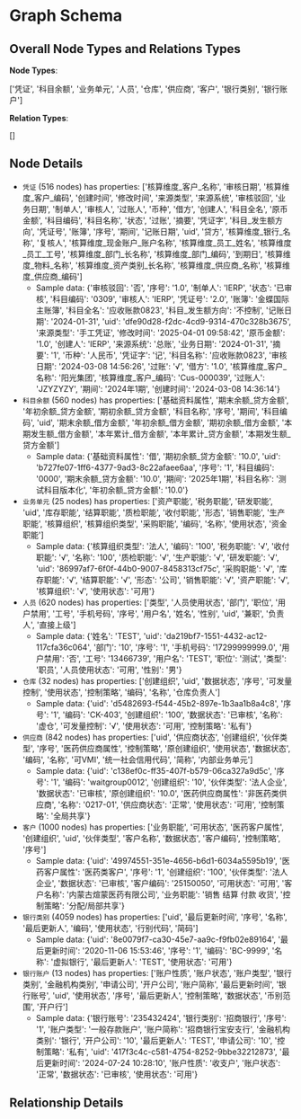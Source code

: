 # Graph Schema
## Overall Node Types and Relations Types
**Node Types**:

['凭证', '科目余额', '业务单元', '人员', '仓库', '供应商', '客户', '银行类别', '银行账户']

**Relation Types**:

[]

## Node Details
- `凭证` (516 nodes) has properties: ['核算维度_客户_名称', '审核日期', '核算维度_客户_编码', '创建时间', '修改时间', '来源类型', '来源系统', '审核驳回', '业务日期', '制单人', '审核人', '过账人', '币种', '借方', '创建人', '科目全名', '原币金额', '科目编码', '科目名称', '状态', '过账', '摘要', '凭证字', '科目_发生额方向', '凭证号', '账簿', '序号', '期间', '记账日期', 'uid', '贷方', '核算维度_银行_名称', '复核人', '核算维度_现金账户_账户名称', '核算维度_员工_姓名', '核算维度_员工_工号', '核算维度_部门_长名称', '核算维度_部门_编码', '到期日', '核算维度_物料_名称', '核算维度_资产类别_长名称', '核算维度_供应商_名称', '核算维度_供应商_编码']
  - Sample data: {'审核驳回': '否', '序号': '1.0', '制单人': 'IERP', '状态': '已审核', '科目编码': '0309', '审核人': 'IERP', '凭证号': '2.0', '账簿': '金蝶国际主账簿', '科目全名': '应收账款0823', '科目_发生额方向': '不控制', '记账日期': '2024-01-31', 'uid': 'dfe90d28-f2dc-4cd9-9314-470c328b3675', '来源类型': '手工凭证', '修改时间': '2025-04-01 09:58:42', '原币金额': '1.0', '创建人': 'IERP', '来源系统': '总账', '业务日期': '2024-01-31', '摘要': '1', '币种': '人民币', '凭证字': '记', '科目名称': '应收账款0823', '审核日期': '2024-03-08 14:56:26', '过账': '√', '借方': '1.0', '核算维度_客户_名称': '阳光集团', '核算维度_客户_编码': 'Cus-000039', '过账人': 'JZYZYZY', '期间': '2024年1期', '创建时间': '2024-03-08 14:36:14'}
- `科目余额` (560 nodes) has properties: ['基础资料属性', '期末余额_贷方金额', '年初余额_贷方金额', '期初余额_贷方金额', '科目名称', '序号', '期间', '科目编码', 'uid', '期末余额_借方金额', '年初余额_借方金额', '期初余额_借方金额', '本期发生额_借方金额', '本年累计_借方金额', '本年累计_贷方金额', '本期发生额_贷方金额']
  - Sample data: {'基础资料属性': '借', '期初余额_贷方金额': '10.0', 'uid': 'b727fe07-1ff6-4377-9ad3-8c22afaee6aa', '序号': '1', '科目编码': '0000', '期末余额_贷方金额': '10.0', '期间': '2025年1期', '科目名称': '测试科目版本化', '年初余额_贷方金额': '10.0'}
- `业务单元` (25 nodes) has properties: ['资产职能', '税务职能', '研发职能', 'uid', '库存职能', '结算职能', '质检职能', '收付职能', '形态', '销售职能', '生产职能', '核算组织', '核算组织类型', '采购职能', '编码', '名称', '使用状态', '资金职能']
  - Sample data: {'核算组织类型': '法人', '编码': '100', '税务职能': '√', '收付职能': '√', '名称': '100', '质检职能': '√', '生产职能': '√', '研发职能': '√', 'uid': '86997af7-6f0f-44b0-9007-8458313cf75c', '采购职能': '√', '库存职能': '√', '结算职能': '√', '形态': '公司', '销售职能': '√', '资产职能': '√', '核算组织': '√', '使用状态': '可用'}
- `人员` (620 nodes) has properties: ['类型', '人员使用状态', '部门', '职位', '用户禁用', '工号', '手机号码', '序号', '用户名', '姓名', '性别', 'uid', '兼职', '负责人', '直接上级']
  - Sample data: {'姓名': 'TEST', 'uid': 'da219bf7-1551-4432-ac12-117cfa36c064', '部门': '10', '序号': '1', '手机号码': '17299999999.0', '用户禁用': '否', '工号': '13466739', '用户名': 'TEST', '职位': '测试', '类型': '职员', '人员使用状态': '可用', '性别': '男'}
- `仓库` (32 nodes) has properties: ['创建组织', 'uid', '数据状态', '序号', '可发量控制', '使用状态', '控制策略', '编码', '名称', '仓库负责人']
  - Sample data: {'uid': 'd5482693-f544-45b2-897e-1b3aa1b8a4c8', '序号': '1', '编码': 'CK-403', '创建组织': '100', '数据状态': '已审核', '名称': '虚仓', '可发量控制': '√', '使用状态': '可用', '控制策略': '私有'}
- `供应商` (842 nodes) has properties: ['uid', '供应商状态', '创建组织', '伙伴类型', '序号', '医药供应商属性', '控制策略', '原创建组织', '使用状态', '数据状态', '编码', '名称', '可VMI', '统一社会信用代码', '简称', '内部业务单元']
  - Sample data: {'uid': 'c138ef0c-ff35-407f-b579-06ca327a9d5c', '序号': '1', '编码': 'waitgroup0012', '创建组织': '10', '伙伴类型': '法人企业', '数据状态': '已审核', '原创建组织': '10.0', '医药供应商属性': '非医药类供应商', '名称': '0217-01', '供应商状态': '正常', '使用状态': '可用', '控制策略': '全局共享'}
- `客户` (1000 nodes) has properties: ['业务职能', '可用状态', '医药客户属性', '创建组织', 'uid', '伙伴类型', '客户名称', '数据状态', '客户编码', '控制策略', '序号']
  - Sample data: {'uid': '49974551-351e-4656-b6d1-6034a5595b19', '医药客户属性': '医药类客户', '序号': '1', '创建组织': '100', '伙伴类型': '法人企业', '数据状态': '已审核', '客户编码': '25150050', '可用状态': '可用', '客户名称': '内蒙古煊蒙医药有限公司', '业务职能': '销售 结算 付款 收货', '控制策略': '分配/局部共享'}
- `银行类别` (4059 nodes) has properties: ['uid', '最后更新时间', '序号', '名称', '最后更新人', '编码', '使用状态', '行别代码', '简码']
  - Sample data: {'uid': '8e0079f7-ca30-45e7-aa9c-f9fb02e89164', '最后更新时间': '2020-11-06 15:53:46', '序号': '1', '编码': 'BC-9999', '名称': '虚拟银行', '最后更新人': 'TEST', '使用状态': '可用'}
- `银行账户` (13 nodes) has properties: ['账户性质', '账户状态', '账户类型', '银行类别', '金融机构类别', '申请公司', '开户公司', '账户简称', '最后更新时间', '银行账号', 'uid', '使用状态', '序号', '最后更新人', '控制策略', '数据状态', '币别范围', '开户行']
  - Sample data: {'银行账号': '235432424', '银行类别': '招商银行', '序号': '1', '账户类型': '一般存款账户', '账户简称': '招商银行宝安支行', '金融机构类别': '银行', '开户公司': '10', '最后更新人': 'TEST', '申请公司': '10', '控制策略': '私有', 'uid': '417f3c4c-c581-4754-8252-9bbe32212873', '最后更新时间': '2024-07-24 10:28:10', '账户性质': '收支户', '账户状态': '正常', '数据状态': '已审核', '使用状态': '可用'}

## Relationship Details

